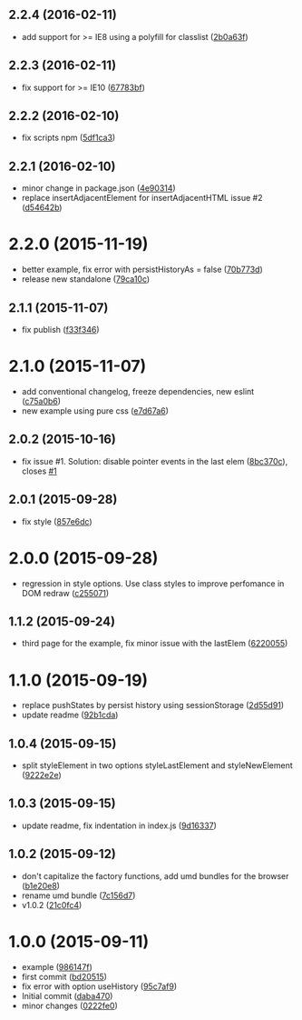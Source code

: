 <a name="2.2.4"></a>
## 2.2.4 (2016-02-11)


* add support for >= IE8 using a polyfill for classlist ([2b0a63f](https://github.com/geut/mithril-transition/commit/2b0a63f))



<a name="2.2.3"></a>
## 2.2.3 (2016-02-11)


* fix support for >= IE10 ([67783bf](https://github.com/geut/mithril-transition/commit/67783bf))



<a name="2.2.2"></a>
## 2.2.2 (2016-02-10)


* fix scripts npm ([5df1ca3](https://github.com/geut/mithril-transition/commit/5df1ca3))



<a name="2.2.1"></a>
## 2.2.1 (2016-02-10)


* minor change in package.json ([4e90314](https://github.com/geut/mithril-transition/commit/4e90314))
* replace insertAdjacentElement for insertAdjacentHTML issue #2 ([d54642b](https://github.com/geut/mithril-transition/commit/d54642b))



<a name="2.2.0"></a>
# 2.2.0 (2015-11-19)


* better example, fix error with persistHistoryAs = false ([70b773d](https://github.com/geut/mithril-transition/commit/70b773d))
* release new standalone ([79ca10c](https://github.com/geut/mithril-transition/commit/79ca10c))



<a name="2.1.1"></a>
## 2.1.1 (2015-11-07)


* fix publish ([f33f346](https://github.com/geut/mithril-transition/commit/f33f346))



<a name="2.1.0"></a>
# 2.1.0 (2015-11-07)


* add conventional changelog, freeze dependencies, new eslint ([c75a0b6](https://github.com/geut/mithril-transition/commit/c75a0b6))
* new example using pure css ([e7d67a6](https://github.com/geut/mithril-transition/commit/e7d67a6))



<a name="2.0.2"></a>
## 2.0.2 (2015-10-16)


* fix issue #1. Solution: disable pointer events in the last elem ([8bc370c](https://github.com/geut/mithril-transition/commit/8bc370c)), closes [#1](https://github.com/geut/mithril-transition/issues/1)



<a name="2.0.1"></a>
## 2.0.1 (2015-09-28)


* fix style ([857e6dc](https://github.com/geut/mithril-transition/commit/857e6dc))



<a name="2.0.0"></a>
# 2.0.0 (2015-09-28)


* regression in style options. Use class styles to improve perfomance in DOM redraw ([c255071](https://github.com/geut/mithril-transition/commit/c255071))



<a name="1.1.2"></a>
## 1.1.2 (2015-09-24)


* third page for the example, fix minor issue with the lastElem ([6220055](https://github.com/geut/mithril-transition/commit/6220055))



<a name="1.1.0"></a>
# 1.1.0 (2015-09-19)


* replace pushStates by persist history using sessionStorage ([2d55d91](https://github.com/geut/mithril-transition/commit/2d55d91))
* update readme ([92b1cda](https://github.com/geut/mithril-transition/commit/92b1cda))



<a name="1.0.4"></a>
## 1.0.4 (2015-09-15)


* split styleElement in two options styleLastElement and styleNewElement ([9222e2e](https://github.com/geut/mithril-transition/commit/9222e2e))



<a name="1.0.3"></a>
## 1.0.3 (2015-09-15)


* update readme, fix indentation in index.js ([9d16337](https://github.com/geut/mithril-transition/commit/9d16337))



<a name="1.0.2"></a>
## 1.0.2 (2015-09-12)


* don't capitalize the factory functions, add umd bundles for the browser ([b1e20e8](https://github.com/geut/mithril-transition/commit/b1e20e8))
* rename umd bundle ([7c156d7](https://github.com/geut/mithril-transition/commit/7c156d7))
* v1.0.2 ([21c0fc4](https://github.com/geut/mithril-transition/commit/21c0fc4))


<a name="1.0.0"></a>
# 1.0.0 (2015-09-11)


* example ([986147f](https://github.com/geut/mithril-transition/commit/986147f))
* first commit ([bd20515](https://github.com/geut/mithril-transition/commit/bd20515))
* fix error with option useHistory ([95c7af9](https://github.com/geut/mithril-transition/commit/95c7af9))
* Initial commit ([daba470](https://github.com/geut/mithril-transition/commit/daba470))
* minor changes ([0222fe0](https://github.com/geut/mithril-transition/commit/0222fe0))
